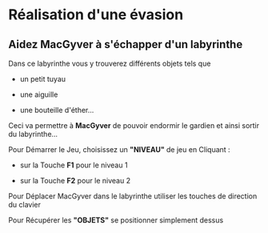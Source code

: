 # Réalisation d'une évasion

## Aidez MacGyver à s'échapper d'un labyrinthe

Dans ce labyrinthe vous y trouverez différents objets tels que

* un petit tuyau

* une aiguille

* une bouteille d'éther...

Ceci va permettre à **MacGyver** de pouvoir endormir le gardien et ainsi sortir
du labyrinthe...

Pour Démarrer le Jeu, choisissez un **"NIVEAU"** de jeu en Cliquant :

* sur la Touche __F1__ pour le niveau 1

* sur la Touche __F2__ pour le niveau 2

Pour Déplacer MacGyver dans le labyrinthe utiliser les touches de direction du clavier

Pour Récupérer les **"OBJETS"** se positionner simplement dessus
